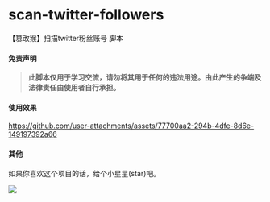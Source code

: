 # scan-twitter-followers
【篡改猴】扫描twitter粉丝账号 脚本  

#### 免责声明  
> **此脚本仅用于学习交流，请勿将其用于任何的违法用途。由此产生的争端及法律责任由使用者自行承担。**

#### 使用效果  

https://github.com/user-attachments/assets/77700aa2-294b-4dfe-8d6e-149197392a66  

#### 其他  
如果你喜欢这个项目的话，给个小星星(star)吧。  

<p align="left">
  <a href="https://x.com/intent/follow?screen_name=wowgogoing" target="_blank" rel="noreferrer"><img
  src="https://img.shields.io/twitter/follow/wowgogoing?logo=twitter&style=for-the-badge&color=0891b2&labelColor=1c1917"
  /></a>
</p>
